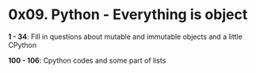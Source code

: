 # 0x09. Python - Everything is object
**1 - 34**: Fill in questions about mutable and immutable objects and 
        a little CPython

**100 - 106**: Cpython codes and some part of lists

